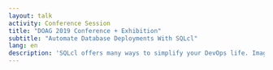 ```yaml
---
layout: talk
activity: Conference Session
title: "DOAG 2019 Conference + Exhibition"
subtitle: "Automate Database Deployments With SQLcl"
lang: en
description: 'SQLcl offers many ways to simplify your DevOps life. Imagine writing automation scripts for your database in languages like JavaScript, Python or Perl, to name just a few, without the hassle of driver libraries. Although SQLcl is almost 100% compatible with SQL*Plus, it adds a lot of new commands and features to the old lady. The most potent new keyword is "script." Script embeds the execution of SQL-statements or SQL*Plus-commands from your favorite scripting language. Extend SQLcl by writing functions, use your favorite language’s objects and control structures and parallelize multiple tasks.  Within this truly interactive and entertaining session, the two presenting experts water your mouth and generate countless wants while demonstrating lots of real-life solutions to you. The presentation includes impressive live demos. All scripts and examples are available for download so that you can start developing your automation process immediately.'
---
```

